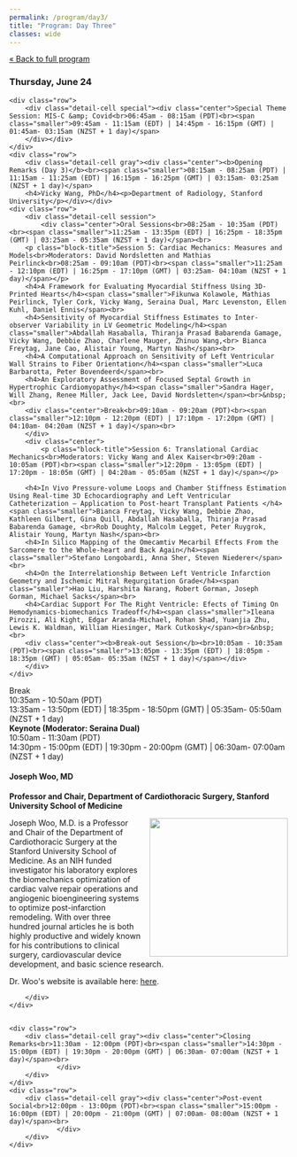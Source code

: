 ```yaml
---
permalink: /program/day3/
title: "Program: Day Three"
classes: wide
---
```


<a href="/program/" class="smaller">&laquo; Back to full program</a>
<div class="day-detail">
<h3 class="date">Thursday, June 24</h3>

	<div class="row">
		<div class="detail-cell special"><div class="center">Special Theme Session: MIS-C &amp; Covid<br>06:45am - 08:15am (PDT)<br><span class="smaller">09:45am - 11:15am (EDT) | 14:45pm - 16:15pm (GMT) | 01:45am- 03:15am (NZST + 1 day)</span>
		</div></div>
	</div>
	<div class="row">
		<div class="detail-cell gray"><div class="center"><b>Opening Remarks (Day 3)</b><br><span class="smaller">08:15am - 08:25am (PDT) | 11:15am - 11:25am (EDT) | 16:15pm - 16:25pm (GMT) | 03:15am- 03:25am (NZST + 1 day)</span>
		<h4>Vicky Wang, PhD</h4><p>Department of Radiology, Stanford University</p></div></div>
	<div class="row">
		<div class="detail-cell session">
			<div class="center">Oral Sessions<br>08:25am - 10:35am (PDT)<br><span class="smaller">11:25am - 13:35pm (EDT) | 16:25pm - 18:35pm (GMT) | 03:25am - 05:35am (NZST + 1 day)</span><br>
		<p class="block-title">Session 5: Cardiac Mechanics: Measures and Models<br>Moderators: David Nordsletten and Mathias Peirlinck<br>08:25am - 09:10am (PDT)<br><span class="smaller">11:25am - 12:10pm (EDT) | 16:25pm - 17:10pm (GMT) | 03:25am- 04:10am (NZST + 1 day)</span></p>
		<h4>A Framework for Evaluating Myocardial Stiffness Using 3D-Printed Hearts</h4><span class="smaller">Fikunwa Kolawole, Mathias Peirlinck, Tyler Cork, Vicky Wang, Seraina Dual, Marc Levenston, Ellen Kuhl, Daniel Ennis</span><br>
		<h4>Sensitivity of Myocardial Stiffness Estimates to Inter-observer Variability in LV Geometric Modeling</h4><span class="smaller">Abdallah Hasaballa, Thiranja Prasad Babarenda Gamage, Vicky Wang, Debbie Zhao, Charlene Mauger, Zhinuo Wang,<br> Bianca Freytag, Jane Cao, Alistair Young, Martyn Nash</span><br>
		<h4>A Computational Approach on Sensitivity of Left Ventricular Wall Strains to Fiber Orientation</h4><span class="smaller">Luca Barbarotta, Peter Bovendeerd</span><br>
		<h4>An Exploratory Assessment of Focused Septal Growth in Hypertrophic Cardiomyopathy</h4><span class="smaller">Sandra Hager, Will Zhang, Renee Miller, Jack Lee, David Nordsletten</span><br>&nbsp;<br>
		<div class="center">Break<br>09:10am - 09:20am (PDT)<br><span class="smaller">12:10pm - 12:20pm (EDT) | 17:10pm - 17:20pm (GMT) | 04:10am- 04:20am (NZST + 1 day)</span><br>
		</div>
		<div class="center">
			<p class="block-title">Session 6: Translational Cardiac Mechanics<br>Moderators: Vicky Wang and Alex Kaiser<br>09:20am - 10:05am (PDT)<br><span class="smaller">12:20pm - 13:05pm (EDT) | 17:20pm - 18:05m (GMT) | 04:20am - 05:05am (NZST + 1 day)</span></p>
			
		<h4>In Vivo Pressure-volume Loops and Chamber Stiffness Estimation Using Real-time 3D Echocardiography and Left Ventricular Catheterization – Application to Post-heart Transplant Patients </h4><span class="smaller">Bianca Freytag, Vicky Wang, Debbie Zhao, Kathleen Gilbert, Gina Quill, Abdallah Hasaballa, Thiranja Prasad Babarenda Gamage, <br>Rob Doughty, Malcolm Legget, Peter Ruygrok, Alistair Young, Martyn Nash</span><br>
		<h4>In Silico Mapping of the Omecamtiv Mecarbil Effects From the Sarcomere to the Whole-heart and Back Again</h4><span class="smaller">Stefano Longobardi, Anna Sher, Steven Niederer</span><br>
		<h4>On the Interrelationship Between Left Ventricle Infarction Geometry and Ischemic Mitral Regurgitation Grade</h4><span class="smaller">Hao Liu, Harshita Narang, Robert Gorman, Joseph Gorman, Michael Sacks</span><br>
		<h4>Cardiac Support For The Right Ventricle: Efects of Timing On Hemodynamics-biomechanics Tradeoff</h4><span class="smaller">Ileana Pirozzi, Ali Kight, Edgar Aranda-Michael, Rohan Shad, Yuanjia Zhu, Lewis K. Waldman, William Hiesinger, Mark Cutkosky</span><br>&nbsp;<br>
		<div class="center"><b>Break-out Session</b><br>10:05am - 10:35am (PDT)<br><span class="smaller">13:05pm - 13:35pm (EDT) | 18:05pm - 18:35pm (GMT) | 05:05am- 05:35am (NZST + 1 day)</span></div>
		</div>
	</div>	
</div>
	<div class="row">
		<div class="detail-cell">		
			<div class="center">
Break<br>10:35am - 10:50am (PDT)<br><span class="smaller">13:35am - 13:50pm (EDT) | 18:35pm - 18:50pm (GMT) | 05:35am- 05:50am (NZST + 1 day)</span></div>
			</div>
	</div>
	<div class="row">
		<div class="detail-cell keynote"><div class="center"><b>Keynote (Moderator: Seraina Dual)</b><br>10:50am - 11:30am (PDT)<br><span class="smaller">14:30pm - 15:00pm (EDT) | 19:30pm - 20:00pm (GMT) | 06:30am- 07:00am (NZST + 1 day)</span></div>
		<h4>Joseph Woo, MD</h4><p><b>Professor and Chair, Department of Cardiothoracic Surgery, Stanford University School of Medicine</b></p>
<p><img align="right" src="/assets/images/JosephWoo.jpg" width="250" style="margin-left: 12px;">Joseph Woo, M.D. is a Professor and Chair of the Department of Cardiothoracic Surgery at the Stanford University School of Medicine. As an NIH funded investigator his laboratory explores the biomechanics optimization of cardiac valve repair operations and angiogenic bioengineering systems to optimize post-infarction remodeling. With over three hundred journal articles he is both highly productive and widely known for his contributions to clinical surgery, cardiovascular device development, and basic science research. </p>
<p>Dr. Woo's website is available here: <a href="https://profiles.stanford.edu/joseph-woo" target="_blank">here</a>.</p>
		
		</div>
	</div>	
	
	
	<div class="row">
		<div class="detail-cell gray"><div class="center">Closing Remarks<br>11:30am - 12:00pm (PDT)<br><span class="smaller">14:30pm - 15:00pm (EDT) | 19:30pm - 20:00pm (GMT) | 06:30am- 07:00am (NZST + 1 day)</span><br>
				</div>
		</div>
	</div>
	<div class="row">
		<div class="detail-cell gray"><div class="center">Post-event Social<br>12:00pm - 13:00pm (PDT)<br><span class="smaller">15:00pm - 16:00pm (EDT) | 20:00pm - 21:00pm (GMT) | 07:00am- 08:00am (NZST + 1 day)</span><br>
				</div>
		</div>
	</div>	
</div>
